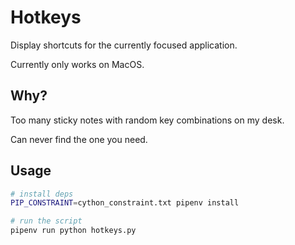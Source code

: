 # Hotkeys

Display shortcuts for the currently focused application.

Currently only works on MacOS.

## Why?

Too many sticky notes with random key combinations on my desk.

Can never find the one you need.

## Usage

```bash
# install deps
PIP_CONSTRAINT=cython_constraint.txt pipenv install

# run the script
pipenv run python hotkeys.py
```
